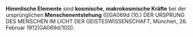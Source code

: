 
**Himmlische Elemente** sind **kosmische, makrokosmische Kräfte** bei der ursprünglichen **Menschenentstehung** ([[GA069d (10.) DER URSPRUNG DES MENSCHEN IM LICHT DER GEISTESWISSENSCHAFT, München, 26. Februar 1912|GA069d/10]]).
